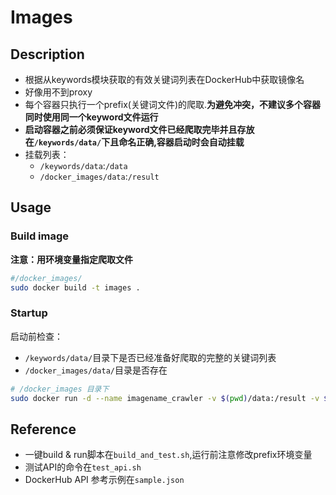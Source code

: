 # Images

## Description
- 根据从keywords模块获取的有效关键词列表在DockerHub中获取镜像名
- 好像用不到proxy
- 每个容器只执行一个prefix(关键词文件)的爬取.**为避免冲突，不建议多个容器同时使用同一个keyword文件运行**
- **启动容器之前必须保证keyword文件已经爬取完毕并且存放在`/keywords/data/`下且命名正确,容器启动时会自动挂载**
- 挂载列表：
    - `/keywords/data`:`/data`
    - `/docker_images/data`:`/result`

## Usage

### Build image
**注意：用环境变量指定爬取文件**

```bash
#/docker_images/
sudo docker build -t images .
```

### Startup

启动前检查：
- `/keywords/data/`目录下是否已经准备好爬取的完整的关键词列表
- `/docker_images/data/`目录是否存在

```bash
# /docker_images 目录下
sudo docker run -d --name imagename_crawler -v $(pwd)/data:/result -v $(pwd)/../keywords/data:/data -e PREFIX=1 images
```

## Reference
- 一键build & run脚本在`build_and_test.sh`,运行前注意修改prefix环境变量
- 测试API的命令在`test_api.sh`
- DockerHub API 参考示例在`sample.json`
